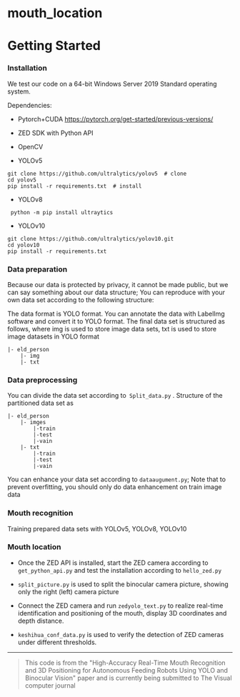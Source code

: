 # mouth_location
# Getting Started

### Installation

We test our code on a 64-bit Windows Server 2019 Standard operating system.

  Dependencies:
- Pytorch+CUDA
https://pytorch.org/get-started/previous-versions/
- ZED SDK with Python API
- OpenCV

- YOLOv5
```
git clone https://github.com/ultralytics/yolov5  # clone
cd yolov5
pip install -r requirements.txt  # install
```
- YOLOv8
```
 python -m pip install ultraytics
```
- YOLOv10
```
git clone https://github.com/ultralytics/yolov10.git
cd yolov10
pip install -r requirements.txt
```
### Data preparation
Because our data is protected by privacy, it cannot be made public, but we can say something about our data structure; You can reproduce with your own data set according to the following structure:

The data format is YOLO format. You can annotate the data with LabelImg software and convert it to YOLO format. The final data set is structured as follows, where img is used to store image data sets, txt is used to store image datasets in YOLO format
```
|- eld_person
    |- img
    |- txt
```
### Data preprocessing

You can divide the data set according to` Split_data.py` . Structure of the partitioned data set as
```
|- eld_person
    |- imges
        |-train
        |-test
        |-vain
    |- txt
        |-train
        |-test
        |-vain
```
You can enhance your data set according to `dataaugument.py`; Note that to prevent overfitting, you should only do data enhancement on train image data



### Mouth recognition

Training prepared data sets with YOLOv5, YOLOv8, YOLOv10



### Mouth location

* Once the ZED API is installed, start the ZED camera according to `get_python_api.py` and test the installation according to `hello_zed.py`

* `split_picture.py` is used to split the binocular camera picture, showing only the right (left) camera picture

* Connect the ZED camera and run `zedyolo_text.py` to realize real-time identification and positioning of the mouth, display 3D coordinates and depth distance.

* `keshihua_conf_data.py` is used to verify the detection of ZED cameras under different thresholds.
---
> This code is from the "High-Accuracy Real-Time Mouth Recognition and 3D Positioning for Autonomous Feeding Robots Using YOLO and Binocular Vision" paper and is currently being submitted to The Visual computer journal
